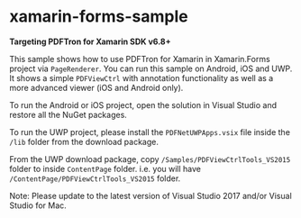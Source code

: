 # xamarin-forms-sample

**Targeting PDFTron for Xamarin SDK v6.8+**

This sample shows how to use PDFTron for Xamarin in Xamarin.Forms project via `PageRenderer`. You can run this sample on Android, iOS and UWP. It shows a simple `PDFViewCtrl` with annotation functionality as well as a more advanced viewer (iOS and Android only).

To run the Android or iOS project, open the solution in Visual Studio and restore all the NuGet packages.

To run the UWP project, please install the `PDFNetUWPApps.vsix` file inside the `/lib` folder from the download package.

From the UWP download package, copy `/Samples/PDFViewCtrlTools_VS2015` folder to inside `ContentPage` folder. i.e. you will have `/ContentPage/PDFViewCtrlTools_VS2015` folder.

Note:
Please update to the latest version of Visual Studio 2017 and/or Visual Studio for Mac.
